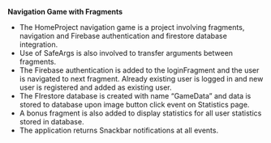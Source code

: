 **Navigation Game with Fragments**

- The HomeProject navigation game is a project involving fragments, navigation and Firebase authentication and firestore database integration.
- Use of SafeArgs is also involved to transfer arguments between fragments.
- The Firebase authentication is added to the loginFragment and the user is navigated to next fragment. Already existing user is logged in and new user is registered and added as existing user.
- The FIrestore database is created with name “GameData” and data is stored to database upon image button click event on Statistics page.
- A bonus fragment is also added to display statistics for all user statistics stored in database.
- The application returns Snackbar notifications at all events.
